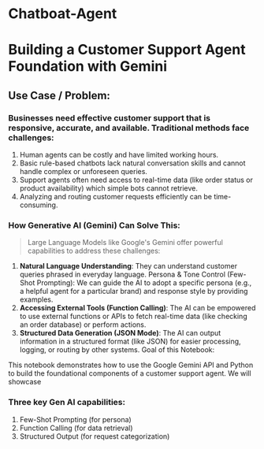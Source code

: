 # Chatboat-Agent
# **Building a Customer Support Agent Foundation with Gemini**
## Use Case / Problem:

### Businesses need effective customer support that is responsive, accurate, and available. Traditional methods face challenges:
  1. Human agents can be costly and have limited working hours.
  2. Basic rule-based chatbots lack natural conversation skills and cannot handle complex or unforeseen queries.
  3. Support agents often need access to real-time data (like order status or product availability) which simple bots cannot retrieve.
  4. Analyzing and routing customer requests efficiently can be time-consuming.

### How Generative AI (Gemini) Can Solve This:
> Large Language Models like Google's Gemini offer powerful capabilities to address these challenges:

1. **Natural Language Understanding**: They can understand customer queries phrased in everyday language.
Persona & Tone Control (Few-Shot Prompting): We can guide the AI to adopt a specific persona (e.g., a helpful agent for a particular brand) and response style by providing examples.
2. **Accessing External Tools (Function Calling)**: The AI can be empowered to use external functions or APIs to fetch real-time data (like checking an order database) or perform actions.
3. **Structured Data Generation (JSON Mode)**: The AI can output information in a structured format (like JSON) for easier processing, logging, or routing by other systems.
Goal of this Notebook:

This notebook demonstrates how to use the Google Gemini API and Python to build the foundational components of a customer support agent. We will showcase

### Three key Gen AI capabilities:
1. Few-Shot Prompting (for persona)
2. Function Calling (for data retrieval)
3. Structured Output (for request categorization)
